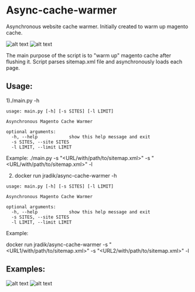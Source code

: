 # Async-cache-warmer
Asynchronous website cache warmer. Initially created to warm up magento cache. 

![alt text](http://www.smsconnexion.com/wp-content/uploads/2012/02/magento.png)  ![alt text](http://d1marr3m5x4iac.cloudfront.net/images/block/I0-001/038/274/846-1.png_/docker-containerization-and-devops-beg-46.png)

The main purpose of the script is to "warm up" magento cache after flushing it. Script parses sitemap.xml file and asynchronously loads each page. 

## Usage: 
1)./main.py -h
```
usage: main.py [-h] [-s SITES] [-l LIMIT]

Asynchronous Magento Cache Warmer

optional arguments:
  -h, --help            show this help message and exit
  -s SITES, --site SITES
  -l LIMIT, --limit LIMIT
```
Example:
./main.py -s "<URL/with/path/to/sitemap.xml>" -s "<URL/with/path/to/sitemap.xml>" -l <number of concurrent threads> 

2) docker run jradik/async-cache-warmer -h
```
usage: main.py [-h] [-s SITES] [-l LIMIT]

Asynchronous Magento Cache Warmer

optional arguments:
  -h, --help            show this help message and exit
  -s SITES, --site SITES
  -l LIMIT, --limit LIMIT
```

Example:

docker run jradik/async-cache-warmer -s "<URL1/with/path/to/sitemap.xml>" -s "<URL2/with/path/to/sitemap.xml>" -l <number of concurrent threads> 

## Examples: 

 
![alt text](https://raw.githubusercontent.com/jradikk/async-cache-warmer/master/examples/example1.png)
![alt text](https://raw.githubusercontent.com/jradikk/async-cache-warmer/master/examples/example2.png)

